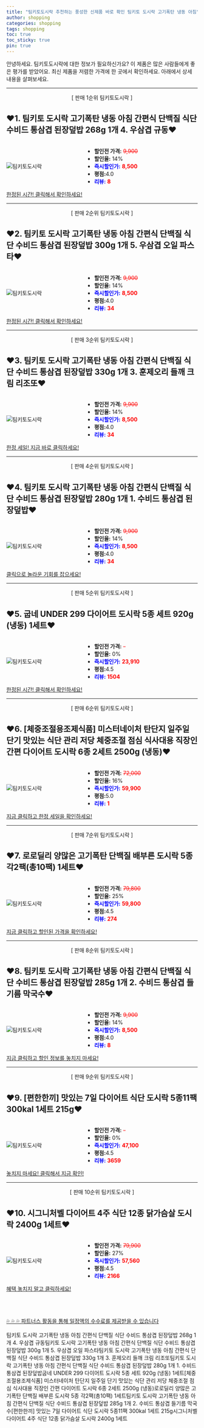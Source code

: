 ```yaml
---
title: "팀키토도시락 추천하는 풍성한 신제품 바로 확인 팀키토 도시락 고기폭탄 냉동 아침"
author: shopping
categories: shopping
tags: shopping
toc: true
toc_sticky: true
pin: true
---
```

안녕하세요. 팀키토도시락에 대한 정보가 필요하신가요?  이 제품은 많은 사람들에게 좋은 평가를 받았어요. 최신 제품을 저렴한 가격에 한 곳에서 확인하세요. 아래에서 상세 내용을 살펴보세요.

---
<p class="toplist" style="margin: 0 auto; display: block; width: fit-content;">[ 판매 1순위 팀키토도시락 ]</p>

<h2><strong>❤️1. 팀키토 도시락 고기폭탄 냉동 아침 간편식 단백질 식단 수비드 통삼겹 된장덮밥 268g 1개 4. 우삼겹 규동❤️</strong></h2>

<div style="display: flex; align-items: center;">
    <div style="flex: 0.4;">
        <img src="https://thumbnail7.coupangcdn.com/thumbnails/remote/230x230ex/image/vendor_inventory/dd8e/7706aefb9d634e5d5db9e82c3536fd585ea3daf490ae34b1edef38b59bb4.jpg" alt="팀키토도시락" style="max-width: 100%;">
    </div>
    <div style="flex: 0.6; margin-left: 10px;">
        <ul>
            <li><strong>할인전 가격:</strong> <del style="color: red;">9,900</del></li>
            <li><strong>할인율:</strong> 14%</li>
            <li><span style='color:blue'><strong>즉시할인가:</strong></span> <span style='color:red'><strong>8,500</strong></span></li>
            <li><strong>평점:</strong>4.0</li>
            <li><span style='color:blue'><strong>리뷰:</strong></span> <span style='color:red'><strong>8</strong></span></li>
        </ul>
    </div>
</div>
<div class="center">
    <a href="https://selin100587.github.io?lptag=AF9450613&subid=githubio&pageKey=8243703916&traceid=V0-153&itemId=20535711879&vendorItemId=86569967010" class="myButton">
        한정된 시간! 클릭해서 확인하세요!
    </a>
</div>


---
<p class="toplist" style="margin: 0 auto; display: block; width: fit-content;">[ 판매 2순위 팀키토도시락 ]</p>

<h2><strong>❤️2. 팀키토 도시락 고기폭탄 냉동 아침 간편식 단백질 식단 수비드 통삼겹 된장덮밥 300g 1개 5. 우삼겹 오일 파스타❤️</strong></h2>

<div style="display: flex; align-items: center;">
    <div style="flex: 0.4;">
        <img src="https://thumbnail7.coupangcdn.com/thumbnails/remote/230x230ex/image/vendor_inventory/dd8e/7706aefb9d634e5d5db9e82c3536fd585ea3daf490ae34b1edef38b59bb4.jpg" alt="팀키토도시락" style="max-width: 100%;">
    </div>
    <div style="flex: 0.6; margin-left: 10px;">
        <ul>
            <li><strong>할인전 가격:</strong> <del style="color: red;">9,900</del></li>
            <li><strong>할인율:</strong> 14%</li>
            <li><span style='color:blue'><strong>즉시할인가:</strong></span> <span style='color:red'><strong>8,500</strong></span></li>
            <li><strong>평점:</strong>4.0</li>
            <li><span style='color:blue'><strong>리뷰:</strong></span> <span style='color:red'><strong>34</strong></span></li>
        </ul>
    </div>
</div>
<div class="center">
    <a href="https://selin100587.github.io?lptag=AF9450613&subid=githubio&pageKey=7685117818&traceid=V0-153&itemId=20535711883&vendorItemId=86569967035" class="myButton">
        한정된 시간! 클릭해서 확인하세요!
    </a>
</div>


---
<p class="toplist" style="margin: 0 auto; display: block; width: fit-content;">[ 판매 3순위 팀키토도시락 ]</p>

<h2><strong>❤️3. 팀키토 도시락 고기폭탄 냉동 아침 간편식 단백질 식단 수비드 통삼겹 된장덮밥 330g 1개 3. 훈제오리 들깨 크림 리조또❤️</strong></h2>

<div style="display: flex; align-items: center;">
    <div style="flex: 0.4;">
        <img src="https://thumbnail7.coupangcdn.com/thumbnails/remote/230x230ex/image/vendor_inventory/dd8e/7706aefb9d634e5d5db9e82c3536fd585ea3daf490ae34b1edef38b59bb4.jpg" alt="팀키토도시락" style="max-width: 100%;">
    </div>
    <div style="flex: 0.6; margin-left: 10px;">
        <ul>
            <li><strong>할인전 가격:</strong> <del style="color: red;">9,900</del></li>
            <li><strong>할인율:</strong> 14%</li>
            <li><span style='color:blue'><strong>즉시할인가:</strong></span> <span style='color:red'><strong>8,500</strong></span></li>
            <li><strong>평점:</strong>4.0</li>
            <li><span style='color:blue'><strong>리뷰:</strong></span> <span style='color:red'><strong>34</strong></span></li>
        </ul>
    </div>
</div>
<div class="center">
    <a href="https://selin100587.github.io?lptag=AF9450613&subid=githubio&pageKey=7685117818&traceid=V0-153&itemId=20535711880&vendorItemId=86569966992" class="myButton">
        한정 세일! 지금 바로 클릭하세요!
    </a>
</div>


---
<p class="toplist" style="margin: 0 auto; display: block; width: fit-content;">[ 판매 4순위 팀키토도시락 ]</p>

<h2><strong>❤️4. 팀키토 도시락 고기폭탄 냉동 아침 간편식 단백질 식단 수비드 통삼겹 된장덮밥 280g 1개 1. 수비드 통삼겹 된장덮밥❤️</strong></h2>

<div style="display: flex; align-items: center;">
    <div style="flex: 0.4;">
        <img src="https://thumbnail7.coupangcdn.com/thumbnails/remote/230x230ex/image/vendor_inventory/dd8e/7706aefb9d634e5d5db9e82c3536fd585ea3daf490ae34b1edef38b59bb4.jpg" alt="팀키토도시락" style="max-width: 100%;">
    </div>
    <div style="flex: 0.6; margin-left: 10px;">
        <ul>
            <li><strong>할인전 가격:</strong> <del style="color: red;">9,900</del></li>
            <li><strong>할인율:</strong> 14%</li>
            <li><span style='color:blue'><strong>즉시할인가:</strong></span> <span style='color:red'><strong>8,500</strong></span></li>
            <li><strong>평점:</strong>4.0</li>
            <li><span style='color:blue'><strong>리뷰:</strong></span> <span style='color:red'><strong>34</strong></span></li>
        </ul>
    </div>
</div>
<div class="center">
    <a href="https://selin100587.github.io?lptag=AF9450613&subid=githubio&pageKey=7685117818&traceid=V0-153&itemId=20535711884&vendorItemId=86569966965" class="myButton">
        클릭으로 놀라운 기회를 잡으세요!
    </a>
</div>


---
<p class="toplist" style="margin: 0 auto; display: block; width: fit-content;">[ 판매 5순위 팀키토도시락 ]</p>

<h2><strong>❤️5. 굽네 UNDER 299 다이어트 도시락 5종 세트 920g (냉동) 1세트❤️</strong></h2>

<div style="display: flex; align-items: center;">
    <div style="flex: 0.4;">
        <img src="https://thumbnail7.coupangcdn.com/thumbnails/remote/230x230ex/image/retail/images/7820743598834642-11794221-fe56-47fd-950a-5cbf566b2dbe.jpg" alt="팀키토도시락" style="max-width: 100%;">
    </div>
    <div style="flex: 0.6; margin-left: 10px;">
        <ul>
            <li><strong>할인전 가격:</strong> <del style="color: red;">-</del></li>
            <li><strong>할인율:</strong> 0%</li>
            <li><span style='color:blue'><strong>즉시할인가:</strong></span> <span style='color:red'><strong>23,910</strong></span></li>
            <li><strong>평점:</strong>4.5</li>
            <li><span style='color:blue'><strong>리뷰:</strong></span> <span style='color:red'><strong>1504</strong></span></li>
        </ul>
    </div>
</div>
<div class="center">
    <a href="https://selin100587.github.io?lptag=AF9450613&subid=githubio&pageKey=6622065243&traceid=V0-153&itemId=15060756293&vendorItemId=82283128295" class="myButton">
        한정된 시간! 클릭해서 확인하세요!
    </a>
</div>


---
<p class="toplist" style="margin: 0 auto; display: block; width: fit-content;">[ 판매 6순위 팀키토도시락 ]</p>

<h2><strong>❤️6. [체중조절용조제식품] 미스터네이처 탄단지 일주일 단기 맛있는 식단 관리 저당 체중조절 점심 식사대용 직장인 간편 다이어트 도시락 6종 2세트 2500g (냉동)❤️</strong></h2>

<div style="display: flex; align-items: center;">
    <div style="flex: 0.4;">
        <img src="https://thumbnail8.coupangcdn.com/thumbnails/remote/230x230ex/image/vendor_inventory/c273/4a09a229c84f371f6ad15274e7c2f47048a249a8f6a42dd640b00ccc5fb8.jpg" alt="팀키토도시락" style="max-width: 100%;">
    </div>
    <div style="flex: 0.6; margin-left: 10px;">
        <ul>
            <li><strong>할인전 가격:</strong> <del style="color: red;">72,000</del></li>
            <li><strong>할인율:</strong> 16%</li>
            <li><span style='color:blue'><strong>즉시할인가:</strong></span> <span style='color:red'><strong>59,900</strong></span></li>
            <li><strong>평점:</strong>5.0</li>
            <li><span style='color:blue'><strong>리뷰:</strong></span> <span style='color:red'><strong>1</strong></span></li>
        </ul>
    </div>
</div>
<div class="center">
    <a href="https://selin100587.github.io?lptag=AF9450613&subid=githubio&pageKey=7730230207&traceid=V0-153&itemId=20770389193&vendorItemId=87657972903" class="myButton">
        지금 클릭하고 한정 세일을 확인하세요!
    </a>
</div>


---
<p class="toplist" style="margin: 0 auto; display: block; width: fit-content;">[ 판매 7순위 팀키토도시락 ]</p>

<h2><strong>❤️7. 로로딜리 양많은 고기폭탄 단백질 배부른 도시락 5종 각2팩(총10팩) 1세트❤️</strong></h2>

<div style="display: flex; align-items: center;">
    <div style="flex: 0.4;">
        <img src="https://thumbnail9.coupangcdn.com/thumbnails/remote/230x230ex/image/vendor_inventory/d473/bd63b6ec19835fc1a8c8c4aceb335999c7817dccd789f1459c4aa58d9ae3.jpg" alt="팀키토도시락" style="max-width: 100%;">
    </div>
    <div style="flex: 0.6; margin-left: 10px;">
        <ul>
            <li><strong>할인전 가격:</strong> <del style="color: red;">79,800</del></li>
            <li><strong>할인율:</strong> 25%</li>
            <li><span style='color:blue'><strong>즉시할인가:</strong></span> <span style='color:red'><strong>59,800</strong></span></li>
            <li><strong>평점:</strong>4.5</li>
            <li><span style='color:blue'><strong>리뷰:</strong></span> <span style='color:red'><strong>274</strong></span></li>
        </ul>
    </div>
</div>
<div class="center">
    <a href="https://selin100587.github.io?lptag=AF9450613&subid=githubio&pageKey=7646085749&traceid=V0-153&itemId=20330665088&vendorItemId=86041747535" class="myButton">
        지금 클릭하고 할인된 가격을 확인하세요!
    </a>
</div>


---
<p class="toplist" style="margin: 0 auto; display: block; width: fit-content;">[ 판매 8순위 팀키토도시락 ]</p>

<h2><strong>❤️8. 팀키토 도시락 고기폭탄 냉동 아침 간편식 단백질 식단 수비드 통삼겹 된장덮밥 285g 1개 2. 수비드 통삼겹 들기름 막국수❤️</strong></h2>

<div style="display: flex; align-items: center;">
    <div style="flex: 0.4;">
        <img src="https://thumbnail7.coupangcdn.com/thumbnails/remote/230x230ex/image/vendor_inventory/dd8e/7706aefb9d634e5d5db9e82c3536fd585ea3daf490ae34b1edef38b59bb4.jpg" alt="팀키토도시락" style="max-width: 100%;">
    </div>
    <div style="flex: 0.6; margin-left: 10px;">
        <ul>
            <li><strong>할인전 가격:</strong> <del style="color: red;">9,900</del></li>
            <li><strong>할인율:</strong> 14%</li>
            <li><span style='color:blue'><strong>즉시할인가:</strong></span> <span style='color:red'><strong>8,500</strong></span></li>
            <li><strong>평점:</strong>4.0</li>
            <li><span style='color:blue'><strong>리뷰:</strong></span> <span style='color:red'><strong>8</strong></span></li>
        </ul>
    </div>
</div>
<div class="center">
    <a href="https://selin100587.github.io?lptag=AF9450613&subid=githubio&pageKey=8243703916&traceid=V0-153&itemId=20535711878&vendorItemId=86569966981" class="myButton">
        지금 클릭하고 할인 정보를 놓치지 마세요!
    </a>
</div>


---
<p class="toplist" style="margin: 0 auto; display: block; width: fit-content;">[ 판매 9순위 팀키토도시락 ]</p>

<h2><strong>❤️9. [편한한끼] 맛있는 7일 다이어트 식단 도시락 5종11팩 300kal 1세트 215g❤️</strong></h2>

<div style="display: flex; align-items: center;">
    <div style="flex: 0.4;">
        <img src="https://thumbnail9.coupangcdn.com/thumbnails/remote/230x230ex/image/vendor_inventory/4bc2/55ec817eeb88fb51492347d85a3809f343eceb9c0024fa59f46e8d9705d4.jpg" alt="팀키토도시락" style="max-width: 100%;">
    </div>
    <div style="flex: 0.6; margin-left: 10px;">
        <ul>
            <li><strong>할인전 가격:</strong> <del style="color: red;">-</del></li>
            <li><strong>할인율:</strong> 0%</li>
            <li><span style='color:blue'><strong>즉시할인가:</strong></span> <span style='color:red'><strong>47,100</strong></span></li>
            <li><strong>평점:</strong>4.5</li>
            <li><span style='color:blue'><strong>리뷰:</strong></span> <span style='color:red'><strong>3659</strong></span></li>
        </ul>
    </div>
</div>
<div class="center">
    <a href="https://selin100587.github.io?lptag=AF9450613&subid=githubio&pageKey=8243700218&traceid=V0-153&itemId=16935472540&vendorItemId=71677141915" class="myButton">
        놓치지 마세요! 클릭해서 지금 확인!
    </a>
</div>


---
<p class="toplist" style="margin: 0 auto; display: block; width: fit-content;">[ 판매 10순위 팀키토도시락 ]</p>

<h2><strong>❤️10. 시그니처벨 다이어트 4주 식단 12종 닭가슴살 도시락 2400g 1세트❤️</strong></h2>

<div style="display: flex; align-items: center;">
    <div style="flex: 0.4;">
        <img src="https://thumbnail6.coupangcdn.com/thumbnails/remote/230x230ex/image/vendor_inventory/d243/23a05728c580b85b7aeee7b9fbcba5a39af854da157f5345cce1efae782a.jpg" alt="팀키토도시락" style="max-width: 100%;">
    </div>
    <div style="flex: 0.6; margin-left: 10px;">
        <ul>
            <li><strong>할인전 가격:</strong> <del style="color: red;">79,900</del></li>
            <li><strong>할인율:</strong> 27%</li>
            <li><span style='color:blue'><strong>즉시할인가:</strong></span> <span style='color:red'><strong>57,560</strong></span></li>
            <li><strong>평점:</strong>4.5</li>
            <li><span style='color:blue'><strong>리뷰:</strong></span> <span style='color:red'><strong>2166</strong></span></li>
        </ul>
    </div>
</div>
<div class="center">
    <a href="https://selin100587.github.io?lptag=AF9450613&subid=githubio&pageKey=7370464783&traceid=V0-153&itemId=19011460477&vendorItemId=85056708178" class="myButton">
        혜택 놓치지 말고 클릭하세요!
    </a>
</div>

<br><br><br>[💦 💦 💦 파트너스 활동을 통해 일정액의 수수료를 제공받을 수 있습니다](https://link.coupang.com/a/bcpT2c)<br><br>팀키토 도시락 고기폭탄 냉동 아침 간편식 단백질 식단 수비드 통삼겹 된장덮밥 268g 1개 4. 우삼겹 규동팀키토 도시락 고기폭탄 냉동 아침 간편식 단백질 식단 수비드 통삼겹 된장덮밥 300g 1개 5. 우삼겹 오일 파스타팀키토 도시락 고기폭탄 냉동 아침 간편식 단백질 식단 수비드 통삼겹 된장덮밥 330g 1개 3. 훈제오리 들깨 크림 리조또팀키토 도시락 고기폭탄 냉동 아침 간편식 단백질 식단 수비드 통삼겹 된장덮밥 280g 1개 1. 수비드 통삼겹 된장덮밥굽네 UNDER 299 다이어트 도시락 5종 세트 920g (냉동) 1세트[체중조절용조제식품] 미스터네이처 탄단지 일주일 단기 맛있는 식단 관리 저당 체중조절 점심 식사대용 직장인 간편 다이어트 도시락 6종 2세트 2500g (냉동)로로딜리 양많은 고기폭탄 단백질 배부른 도시락 5종 각2팩(총10팩) 1세트팀키토 도시락 고기폭탄 냉동 아침 간편식 단백질 식단 수비드 통삼겹 된장덮밥 285g 1개 2. 수비드 통삼겹 들기름 막국수[편한한끼] 맛있는 7일 다이어트 식단 도시락 5종11팩 300kal 1세트 215g시그니처벨 다이어트 4주 식단 12종 닭가슴살 도시락 2400g 1세트